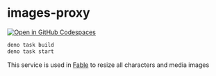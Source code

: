 # images-proxy

<a href='https://codespaces.new/fable-community/images-proxy?quickstart=1'><img src='https://github.com/codespaces/badge.svg' alt='Open in GitHub Codespaces'></a>
```sh
deno task build
deno task start
```

This service is used in [Fable](https://github.com/ker0olos/fable) to resize all
characters and media images

